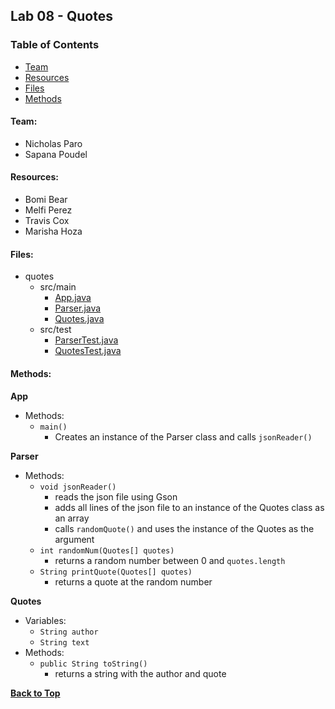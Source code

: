<a name=top></a>
## Lab 08 - Quotes
### Table of Contents
* [Team](#team)
* [Resources](#resources)
* [Files](#files)
* [Methods](#methods)

<a name="team"></a>
#### Team:
* Nicholas Paro
* Sapana Poudel

<a name="resources"></a>
#### Resources:
* Bomi Bear
* Melfi Perez
* Travis Cox
* Marisha Hoza

<a name="files"></a>
#### Files:
* quotes
  * src/main 
    * [App.java](./src/main/java/quotes/App.java)
    * [Parser.java](./src/main/java/quotes/Parser.java)
    * [Quotes.java](./src/main/java/quotes/Quotes.java)
  * src/test
    * [ParserTest.java](./src/test/java/quotes/ParserTest.java)
    * [QuotesTest.java](./src/test/java/quotes/QuotesTest.java)

<a name="methods"></a>
#### Methods:
**App**
* Methods:
  * `main()`
    * Creates an instance of the Parser class and calls `jsonReader()`

**Parser**
* Methods:
  * `void jsonReader()`
    * reads the json file using Gson
    * adds all lines of the json file to an instance of the Quotes class as an array
    * calls `randomQuote()` and uses the instance of the Quotes as the argument
  * `int randomNum(Quotes[] quotes)`
    * returns a random number between 0 and `quotes.length`
  * `String printQuote(Quotes[] quotes)`
    * returns a quote at the random number

**Quotes**
* Variables:
  * `String author`
  * `String text`
* Methods:
  * `public String toString()`
    * returns a string with the author and quote

**[Back to Top](#top)**